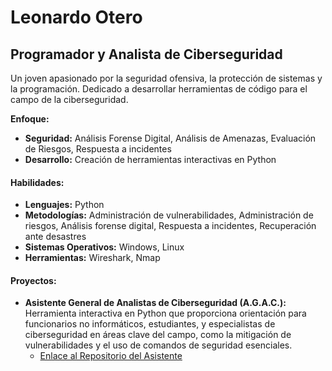 # Leonardo Otero
## Programador y Analista de Ciberseguridad

Un joven apasionado por la seguridad ofensiva, la protección de sistemas y la programación. Dedicado a desarrollar herramientas de código para el campo de la ciberseguridad.

**Enfoque:**
* **Seguridad:** Análisis Forense Digital, Análisis de Amenazas, Evaluación de Riesgos, Respuesta a incidentes
* **Desarrollo:** Creación de herramientas interactivas en Python




#### Habilidades:

* **Lenguajes:** Python
* **Metodologías:** Administración de vulnerabilidades, Administración de riesgos, Análisis forense digital, Respuesta a incidentes, Recuperación ante desastres
* **Sistemas Operativos:** Windows, Linux
* **Herramientas:** Wireshark, Nmap



#### Proyectos:

* **Asistente General de Analistas de Ciberseguridad (A.G.A.C.):** Herramienta interactiva en Python que proporciona orientación para funcionarios no informáticos, estudiantes, y especialistas de ciberseguridad en áreas clave del campo, como la mitigación de vulnerabilidades y el uso de comandos de seguridad esenciales.
    * [Enlace al Repositorio del Asistente](https://github.com/leonardootero037/asistente-general-analistas-ciberseguridad) 
